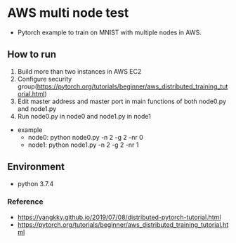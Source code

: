 # AWS multi node test
- Pytorch example to train on MNIST with multiple nodes in AWS.

## How to run
1. Build more than two instances in AWS EC2
2. Configure security group(https://pytorch.org/tutorials/beginner/aws_distributed_training_tutorial.html)
3. Edit master address and master port in main functions of both node0.py and node1.py
4. Run node0.py in node0 and node1.py in node1
  - example
    - node0: python node0.py -n 2 -g 2 -nr 0
    - node1: python node1.py -n 2 -g 2 -nr 1

## Environment
- python 3.7.4

### Reference
- https://yangkky.github.io/2019/07/08/distributed-pytorch-tutorial.html
- https://pytorch.org/tutorials/beginner/aws_distributed_training_tutorial.html
